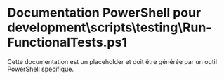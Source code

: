 # Documentation PowerShell pour development\scripts\testing\Run-FunctionalTests.ps1

Cette documentation est un placeholder et doit être générée par un outil PowerShell spécifique.
